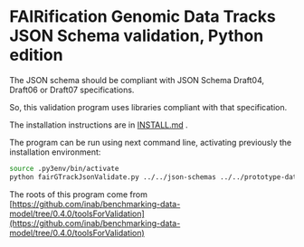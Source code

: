 # FAIRification Genomic Data Tracks JSON Schema validation, Python edition

The JSON schema should be compliant with JSON Schema Draft04, Draft06 or Draft07 specifications.

So, this validation program uses libraries compliant with that specification.

The installation instructions are in [INSTALL.md](INSTALL.md) .

The program can be run using next command line, activating previously the installation environment:

```bash
source .py3env/bin/activate
python fairGTrackJsonValidate.py ../../json-schemas ../../prototype-data/cameo_prototype_data_fixed
```

The roots of this program come from [https://github.com/inab/benchmarking-data-model/tree/0.4.0/toolsForValidation](https://github.com/inab/benchmarking-data-model/tree/0.4.0/toolsForValidation)
